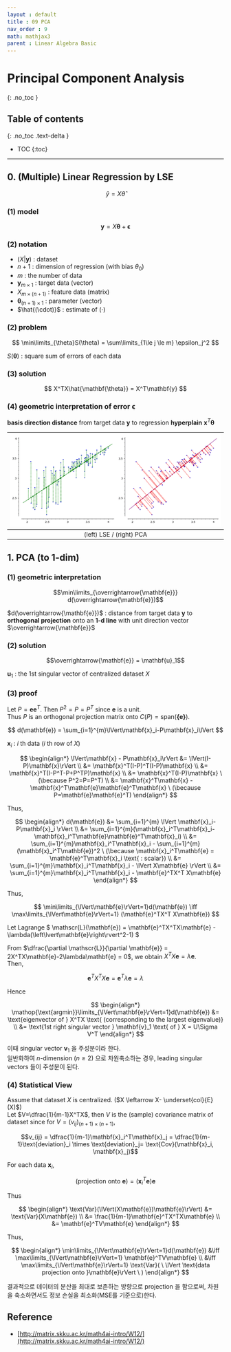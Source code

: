 ```yaml
---
layout : default
title : 09 PCA
nav_order : 9
math: mathjax3
parent : Linear Algebra Basic
---
```


# Principal Component Analysis
{: .no_toc }

## Table of contents
{: .no_toc .text-delta }

- TOC
{:toc}

---

## 0. (Multiple) Linear Regression by LSE

$$ \hat{y} = X\hat{\theta}$$

### (1) model

$$ \mathbf{y} = X\mathbf{\theta} + \mathbf{\epsilon}$$

### (2) notation
- $(X\vert\mathbf{y})$ : dataset  
- $n+1$ : dimension of regression (with bias $\theta_0$)  
- $m$ : the number of data  
- $\mathbf{y}_{m \times 1}$ : target data (vector)  
- $X_{m \times (n+1)}$ : feature data (matrix)  
- $\mathbf{\theta}_{(n+1) \times 1}$ : parameter (vector)  
- $\hat{(\cdot)}$ : estimate of $(\cdot)$  

### (2) problem

$$ \min\limits_{\theta}S(\theta) = \sum\limits_{1\le j \le m} \epsilon_j^2 $$

$S(\mathbf{\theta})$ : square sum of errors of each data

### (3) solution

$$ X^TX\hat{\mathbf{\theta}} = X^T\mathbf{y} $$

### (4) geometric interpretation of error $\mathbf{\epsilon}$
**basis direction distance** from target data $\mathbf{y}$ to regression **hyperplain** $\mathbf{x}^T\mathbf{\theta}$

|![geometric comparison](/docs/LinearAlgebraBasic/images/image0901.png)|
|:---:|
|(left) LSE / (right) PCA|

## 1. PCA (to 1-dim)

### (1) geometric interpretation

$$\min\limits_{\overrightarrow{\mathbf{e}}} d(\overrightarrow{\mathbf{e}})$$

$d(\overrightarrow{\mathbf{e}})$ : distance from target data $\mathbf{y}$ to **orthogonal projection** onto an **1-d line** with unit direction vector $\overrightarrow{\mathbf{e}}$

### (2) solution

$$\overrightarrow{\mathbf{e}} = \mathbf{u}_1$$

$\mathbf{u}_1$ : the 1st singular vector of centralized dataset $X$

### (3) proof
Let $P = \mathbf{e}\mathbf{e}^T$. Then $P^2 = P = P^T$ since $\mathbf{e}$ is a unit.  
Thus $P$ is an orthogonal projection matrix onto $C(P) = \text{span}(\mathbf{\lbrace e\rbrace })$.  

$$ d(\mathbf{e}) = \sum_{i=1}^{m}\lVert\mathbf{x}_i-P\mathbf{x}_i\lVert $$

$\mathbf{x}_i$ : $i$ th data ($i$ th row of $X$)

$$
\begin{align*}
    \lVert\mathbf{x} - P\mathbf{x}_i\rVert &=
    \lVert(I-P)\mathbf{x}\rVert \\ &=
    \mathbf{x}^T(I-P)^T(I-P)\mathbf{x} \\ &=
    \mathbf{x}^T(I-P^T-P+P^TP)\mathbf{x} \\ &=
    \mathbf{x}^T(I-P)\mathbf{x} \ (\because P^2=P=P^T) \\ &=
    \mathbf{x}^T\mathbf{x} - \mathbf{x}^T\mathbf{e}\mathbf{e}^T\mathbf{x} \ (\because P=\mathbf{e}\mathbf{e}^T)
\end{align*}
$$

Thus,

$$
\begin{align*}
    d(\mathbf{e}) &= \sum_{i=1}^{m} \lVert \mathbf{x}_i-P\mathbf{x}_i \rVert \\ &=
    \sum_{i=1}^{m}(\mathbf{x}_i^T\mathbf{x}_i-\mathbf{x}_i^T\mathbf{e}\mathbf{e}^T\mathbf{x}_i) \\ &=
    \sum_{i=1}^{m}\mathbf{x}_i^T\mathbf{x}_i - \sum_{i=1}^{m} (\mathbf{x}_i^T\mathbf{e})^2 \ (\because \mathbf{x}_i^T\mathbf{e} = \mathbf{e}^T\mathbf{x}_i \text{ : scalar}) \\ &=
    \sum_{i=1}^{m}\mathbf{x}_i^T\mathbf{x}_i - \lVert X\mathbf{e} \rVert \\ &=
    \sum_{i=1}^{m}\mathbf{x}_i^T\mathbf{x}_i - \mathbf{e}^TX^T X\mathbf{e}
\end{align*}
$$

Thus, 

$$
\min\limits_{\lVert\mathbf{e}\rVert=1}d(\mathbf{e}) \iff
\max\limits_{\lVert\mathbf{e}\rVert=1} (\mathbf{e}^TX^T X\mathbf{e})
$$

Let Lagrange $ \mathscr{L}(\mathbf{e}) = \mathbf{e}^TX^TX\mathbf{e} - \lambda(\left\lvert\mathbf{e}\right\rvert^2-1) $

From $\dfrac{\partial \mathscr{L}}{\partial \mathbf{e}} = 2X^TX\mathbf{e}-2\lambda\mathbf{e} = 0$, we obtain $X^TX\mathbf{e} = \lambda\mathbf{e}$.  
Then,

$$\mathbf{e}^TX^TX\mathbf{e} = \mathbf{e}^T\lambda\mathbf{e} = \lambda$$

Hence 

$$
\begin{align*}
    \mathop{\text{argmin}}\limits_{\lVert\mathbf{e}\rVert=1}d(\mathbf{e}) &= 
    \text{eigenvector of } X^TX \text{ (corresponding to the largest eigenvalue)} \\ &=
    \text{1st right singular vector } \mathbf{v}_1 \text{ of } X = U\Sigma V^T
\end{align*}
$$

이때 singular vector $\mathbf{v}_1$ 을 주성분이라 한다.  
일반화하여 $n$-dimension $(n \ge 2)$ 으로 차원축소하는 경우, leading singular vectors 들이 주성분이 된다.


### (4) Statistical View
Assume that dataset $X$ is centralized. ($X \leftarrow X- \underset{col}{E}(X)$)  
Let $V=\dfrac{1}{m-1}X^TX$, then $V$ is the (sample) covariance matrix of dataset since for $V=(v_{ij})_{(n+1)\times(n+1)}$, 

$$v_{ij} = \dfrac{1}{m-1}\mathbf{x}_i^T\mathbf{x}_j = \dfrac{1}{m-1}\text{deviation}_i \times \text{deviation}_j= \text{Cov}(\mathbf{x}_i, \mathbf{x}_j)$$

For each data $\mathbf{x}_i$, 

$$(\text{projection onto }\mathbf{e}) = (\mathbf{x}_i^T\mathbf{e})\mathbf{e}$$

Thus

$$
\begin{align*}
    \text{Var}(\lVert(X\mathbf{e})\mathbf{e}\rVert) &= 
    \text{Var}(X\mathbf{e}) \\ &=
    \frac{1}{m-1}\mathbf{e}^TX^TX\mathbf{e} \\ &=
    \mathbf{e}^TV\mathbf{e}
\end{align*}
$$

Thus, 

$$
\begin{align*}
    \min\limits_{\lVert\mathbf{e}\rVert=1}d(\mathbf{e}) &\iff
    \max\limits_{\lVert\mathbf{e}\rVert=1} \mathbf{e}^TV\mathbf{e} \\ &\iff
    \max\limits_{\lVert\mathbf{e}\rVert=1} \text{Var}( \ \lVert \text{data projection onto }\mathbf{e}\rVert \ )
\end{align*}
$$

결과적으로 데이터의 분산을 최대로 보존하는 방향으로 projection 을 함으로써, 차원을 축소하면서도 정보 손실을 최소화(MSE를 기준으로)한다.  

## Reference
- [http://matrix.skku.ac.kr/math4ai-intro/W12/](http://matrix.skku.ac.kr/math4ai-intro/W12/)
